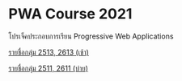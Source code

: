# PWA Course 2021

โปรเจ็คประกอบการเรียน Progressive Web Applications

[รายชื่อกลุ่ม 2513, 2613 (เช้า)](01-morning-group.md)

[รายชื่อกลุ่ม 2511, 2611 (บ่าย)](02-afternoon-group.md)
